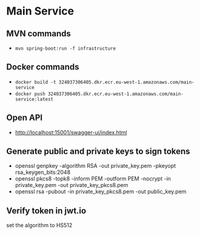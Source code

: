 # Main Service

## MVN commands

- `mvn spring-boot:run -f infrastructure`

## Docker commands

- `docker build -t 324037306405.dkr.ecr.eu-west-1.amazonaws.com/main-service`
- `docker push 324037306405.dkr.ecr.eu-west-1.amazonaws.com/main-service:latest`

## Open API

- <http://localhost:15001/swagger-ui/index.html>

## Generate public and private keys to sign tokens
  
- openssl genpkey -algorithm RSA -out private_key.pem -pkeyopt rsa_keygen_bits:2048
- openssl pkcs8 -topk8 -inform PEM -outform PEM -nocrypt -in private_key.pem -out private_key_pkcs8.pem
- openssl rsa -pubout -in private_key_pkcs8.pem -out public_key.pem

## Verify token in jwt.io

set the algorithm to HS512

